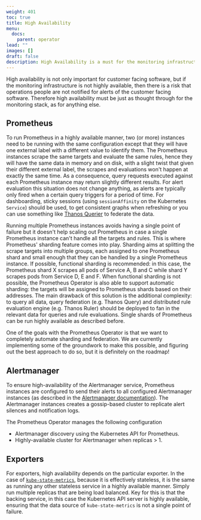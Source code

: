 ```yaml
---
weight: 401
toc: true
title: High Availability
menu:
  docs:
    parent: operator
lead: ""
images: []
draft: false
description: High Availability is a must for the monitoring infrastructure.
---
```


High availability is not only important for customer facing software, but if the monitoring infrastructure is not highly available, then there is a risk that operations people are not notified for alerts of the customer facing software. Therefore high availability must be just as thought through for the monitoring stack, as for anything else.

## Prometheus

To run Prometheus in a highly available manner, two (or more) instances need to be running with the same configuration except that they will have one external label with a different value to identify them. The Prometheus instances scrape the same targets and evaluate the same rules, hence they will have the same data in memory and on disk, with a slight twist that given their different external label, the scrapes and evaluations won't happen at exactly the same time. As a consequence, query requests executed against each Prometheus instance may return slightly different results. For alert evaluation this situation does not change anything, as alerts are typically only fired when a certain query triggers for a period of time. For dashboarding, sticky sessions (using `sessionAffinity` on the Kubernetes `Service`) should be used, to get consistent graphs when refreshing or you can use something like [Thanos Querier](https://thanos.io/tip/components/query.md/) to federate the data.

Running multiple Prometheus instances avoids having a single point of failure but it doesn't help scaling out Prometheus in case a single Prometheus instance can't handle all the targets and rules. This is where Prometheus' sharding feature comes into play. Sharding aims at splitting the scrape targets into multiple groups, each assigned to one Prometheus shard and small enough that they can be handled by a single Prometheus instance. If possible, functional sharding is recommended: in this case, the Prometheus shard X scrapes all pods of Service A, B and C while shard Y scrapes pods from Service D, E and F. When functional sharding is not possible, the Prometheus Operator is also able to support automatic sharding: the targets will be assigned to Prometheus shards based on their addresses. The main drawback of this solution is the additional complexity: to query all data, query federation (e.g. Thanos Query) and distributed rule evaluation engine (e.g. Thanos Ruler) should be deployed to fan in the relevant data for queries and rule evaluations. Single shards of Prometheus can be run highly available as described before.

One of the goals with the Prometheus Operator is that we want to completely automate sharding and federation. We are currently implementing some of the groundwork to make this possible, and figuring out the best approach to do so, but it is definitely on the roadmap!

## Alertmanager

To ensure high-availability of the Alertmanager service, Prometheus instances are configured to send their alerts to all configured Alertmanager instances (as described in the [Alertmanager documentation](https://prometheus.io/docs/alerting/latest/alertmanager/#high-availability)). The Alertmanager instances creates a gossip-based cluster to replicate alert silences and notification logs.

The Prometheus Operator manages the following configuration

- Alertmanager discovery using the Kubernetes API for Prometheus.
- Highly-available cluster for Alertmanager when replicas > 1.

## Exporters

For exporters, high availability depends on the particular exporter. In the case of [`kube-state-metrics`](https://github.com/kubernetes/kube-state-metrics), because it is effectively stateless, it is the same as running any other stateless service in a highly available manner. Simply run multiple replicas that are being load balanced. Key for this is that the backing service, in this case the Kubernetes API server is highly available, ensuring that the data source of `kube-state-metrics` is not a single point of failure.
